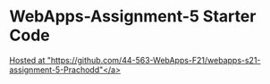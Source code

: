 # WebApps-Assignment-5 Starter Code
<a href="https://github.com/44-563-WebApps-F21/webapps-s21-assignment-5-Prachodd">Hosted at "https://github.com/44-563-WebApps-F21/webapps-s21-assignment-5-Prachodd"</a>
